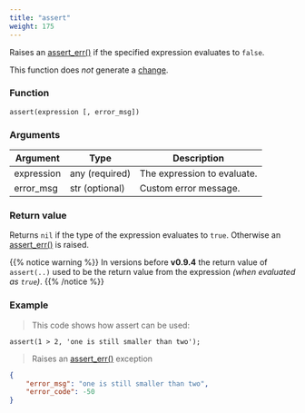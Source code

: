 ```yaml
---
title: "assert"
weight: 175
---
```


Raises an [assert_err()](../../errors/assert_err) if the specified expression evaluates to `false`.

This function does *not* generate a [change](../../overview/changes).

### Function

`assert(expression [, error_msg])`

### Arguments

Argument | Type | Description
-------- | ---- | -----------
expression | any (required) | The expression to evaluate.
error_msg | str (optional) | Custom error message.

### Return value

Returns `nil` if the type of the expression evaluates to `true`. Otherwise
an [assert_err()](../../errors/assert_err) is raised.

{{% notice warning %}}
In versions before **v0.9.4** the return value of `assert(..)` used to be the return value from the expression *(when evaluated as `true`)*.
{{% /notice %}}

### Example

> This code shows how assert can be used:

```thingsdb,should_err
assert(1 > 2, 'one is still smaller than two');
```

> Raises an [assert_err()](../../errors/assert_err) exception

```json
{
    "error_msg": "one is still smaller than two",
    "error_code": -50
}
```
